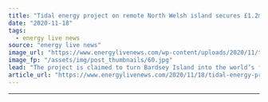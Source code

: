 ```yaml
---
title: "Tidal energy project on remote North Welsh island secures £1.2m funding"
date: "2020-11-18"
tags: 
  - energy live news
source: "energy live news"
image_url: "https://www.energylivenews.com/wp-content/uploads/2020/11/tidal.jpg"
image_fp: "/assets/img/post_thumbnails/60.jpg"
lead: "The project is claimed to turn Bardsey Island into the world’s first ‘blue energy’ island which could be entirely powered by wave energy"
article_url: "https://www.energylivenews.com/2020/11/18/tidal-energy-project-on-remote-north-welsh-island-secures-1-2m-funding/"
---
```


---
